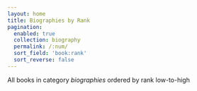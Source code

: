 ```yaml
---
layout: home
title: Biographies by Rank
pagination: 
  enabled: true
  collection: biography
  permalink: /:num/
  sort_field: 'book:rank'
  sort_reverse: false
---
```


All books in category _biographies_ ordered by rank low-to-high
